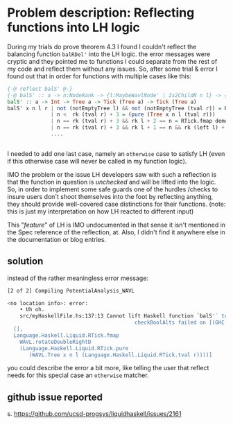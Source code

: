 # Problem description: Reflecting functions into LH logic

During my trials do prove theorem 4.3 I found I couldn't reflect the balancing function `balRDel'` into the LH logic. the error messages were cryptic 
and they pointed me to functions I could separate from the rest of my code and reflect them without any issues. So, after some trial & error I found out that 
in order for functions with multiple cases like this: 

```haskell
{-@ reflect balS' @-}
{-@ balS' :: a -> n:NodeRank -> {l:MaybeWavlNode' | Is2ChildN n l} -> {r:Tick ({r':Wavl' | Is2ChildN n r'}) | tcost r >= 0 } -> Tick ({t:NEWavl' | (rk t == n || rk t + 1 == n) }) @-}
balS' :: a -> Int -> Tree a -> Tick (Tree a) -> Tick (Tree a)
balS' x n l r | not (notEmptyTree l) && not (notEmptyTree (tval r)) = RTick.step (tcost r) (pure (singleton x))
              | n <  rk (tval r) + 3 = (pure (Tree x n l (tval r)))
              | n == rk (tval r) + 3 && rk l + 2 == n = RTick.fmap demoteR ((pure (Tree x n l (tval r))) ) -- amort. cost 0
              | n == rk (tval r) + 3 && rk l + 1 == n && rk (left l) + 2 == rk l && rk (right l) + 2 == rk l = RTick.fmap doubleDemoteR ((pure (Tree x n l (tval r))) ) -- same
              ....
            
```

I needed to add one last case, namely an `otherwise` case to satisfy LH (even if this otherwise case will never be called in my function logic).

IMO the problem or the issue LH developers saw with such a reflection is that the function in question is *unchecked* and will be lifted into the logic. So, in order to implement some safe guards one of the hurdles /checks to insure users don't shoot themselves into the foot by reflecting anything, they should provide well-covered case distinctions for their functions. (note: this is just my interpretation on how LH reacted to different input)

This "*feature*" of LH is IMO undocumented in that sense it isn't mentioned in the Spec reference of the reflection, at. Also, I didn't find it anywhere else in the documentation or blog entries. 

## solution

instead of the rather meaningless error message: 

```bash
[2 of 2] Compiling PotentialAnalysis_WAVL

<no location info>: error:
    • Uh oh.
    src/myHaskellFile.hs:137:13 Cannot lift Haskell function `balS'` to logic
                                         checkBoolAlts failed on [(GHC.Types.True,
  [],
  Language.Haskell.Liquid.RTick.fmap
    WAVL.rotateDoubleRightD
    (Language.Haskell.Liquid.RTick.pure
       (WAVL.Tree x n l (Language.Haskell.Liquid.RTick.tval r))))]
```

you could describe the error a bit more, like telling the user that reflect needs for this special case an `otherwise` matcher. 

## github issue reported

s. https://github.com/ucsd-progsys/liquidhaskell/issues/2161